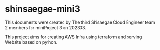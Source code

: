 # shinsaegae-mini3

This documents were created by The third Shisaegae Cloud Engineer team 2 members for miniProject 3 on 202303.

This project aims for creating AWS Infra using terraform and serving Website based on python.
